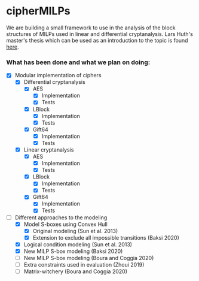 # cipherMILPs
We are building a small framework to use in the analysis of the block structures of MILPs used in linear and differential cryptanalysis.
Lars Huth's master's thesis which can be used as an introduction to the topic is found [here](cipherMILPs.pdf).

### What has been done and what we plan on doing:
- [x] Modular implementation of ciphers
  - [x] Differential cryptanalysis
    - [x] AES
      - [x] Implementation
      - [x] Tests
    - [x] LBlock
      - [x] Implementation
      - [x] Tests
    - [x] Gift64
      - [x] Implementation
      - [x] Tests
  - [x] Linear cryptanalysis
    - [x] AES
      - [x] Implementation
      - [x] Tests
    - [x] LBlock
      - [x] Implementation
      - [x] Tests
    - [x] Gift64
      - [x] Implementation
      - [x] Tests

- [ ] Different approaches to the modeling
  - [x] Model S-boxes using Convex Hull
    - [x] Original modeling (Sun et al. 2013)
    - [x] Extension to exclude all impossible transitions (Baksi 2020)
  - [x] Logical condition modeling (Sun et al. 2013) 
  - [x] New MILP S-box modeling (Baksi 2020)
  - [ ] New MILP S-box modeling (Boura and Coggia 2020)
  - [ ] Extra constraints used in evaluation (Zhoui 2019)
  - [ ] Matrix-witchery (Boura and Coggia 2020)
